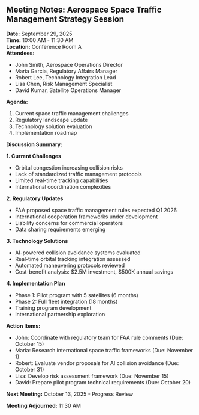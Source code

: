 ## Meeting Notes: Aerospace Space Traffic Management Strategy Session

**Date:** September 29, 2025  
**Time:** 10:00 AM - 11:30 AM  
**Location:** Conference Room A  
**Attendees:**  
- John Smith, Aerospace Operations Director  
- Maria Garcia, Regulatory Affairs Manager  
- Robert Lee, Technology Integration Lead  
- Lisa Chen, Risk Management Specialist  
- David Kumar, Satellite Operations Manager  

**Agenda:**  
1. Current space traffic management challenges  
2. Regulatory landscape update  
3. Technology solution evaluation  
4. Implementation roadmap  

**Discussion Summary:**  

**1. Current Challenges**  
- Orbital congestion increasing collision risks  
- Lack of standardized traffic management protocols  
- Limited real-time tracking capabilities  
- International coordination complexities  

**2. Regulatory Updates**  
- FAA proposed space traffic management rules expected Q1 2026  
- International cooperation frameworks under development  
- Liability concerns for commercial operators  
- Data sharing requirements emerging  

**3. Technology Solutions**  
- AI-powered collision avoidance systems evaluated  
- Real-time orbital tracking integration assessed  
- Automated maneuvering protocols reviewed  
- Cost-benefit analysis: $2.5M investment, $500K annual savings  

**4. Implementation Plan**  
- Phase 1: Pilot program with 5 satellites (6 months)  
- Phase 2: Full fleet integration (18 months)  
- Training program development  
- International partnership exploration  

**Action Items:**  
- John: Coordinate with regulatory team for FAA rule comments (Due: October 15)  
- Maria: Research international space traffic frameworks (Due: November 1)  
- Robert: Evaluate vendor proposals for AI collision avoidance (Due: October 31)  
- Lisa: Develop risk assessment framework (Due: November 15)  
- David: Prepare pilot program technical requirements (Due: October 20)  

**Next Meeting:** October 13, 2025 - Progress Review  

**Meeting Adjourned:** 11:30 AM